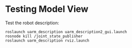 # Testing Model View

Test the robot description:

    roslaunch uarm_description uarm_description2_gui.launch
    rosnode kill /joint_state_publisher
    roslaunch uarm_description rviz.launch

